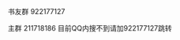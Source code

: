 <div class="read-content j_readContent" id="">
                <p>　　书友群 922177127<p>　　主群 211718186 目前QQ内搜不到请加922177127跳转<p> 
            </div>